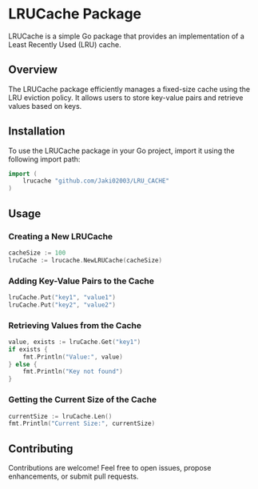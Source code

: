 # LRUCache Package

LRUCache is a simple Go package that provides an implementation of a Least Recently Used (LRU) cache.

## Overview

The LRUCache package efficiently manages a fixed-size cache using the LRU eviction policy. It allows users to store key-value pairs and retrieve values based on keys.

## Installation

To use the LRUCache package in your Go project, import it using the following import path:

```go
import (
    lrucache "github.com/Jaki02003/LRU_CACHE"
)
```

## Usage

### Creating a New LRUCache
``` go
cacheSize := 100
lruCache := lrucache.NewLRUCache(cacheSize)
```

### Adding Key-Value Pairs to the Cache
``` go
lruCache.Put("key1", "value1")
lruCache.Put("key2", "value2")
```

### Retrieving Values from the Cache
``` go
value, exists := lruCache.Get("key1")
if exists {
    fmt.Println("Value:", value)
} else {
    fmt.Println("Key not found")
}
```

### Getting the Current Size of the Cache
``` go
currentSize := lruCache.Len()
fmt.Println("Current Size:", currentSize)
```
## Contributing

Contributions are welcome! Feel free to open issues, propose enhancements, or submit pull requests.
